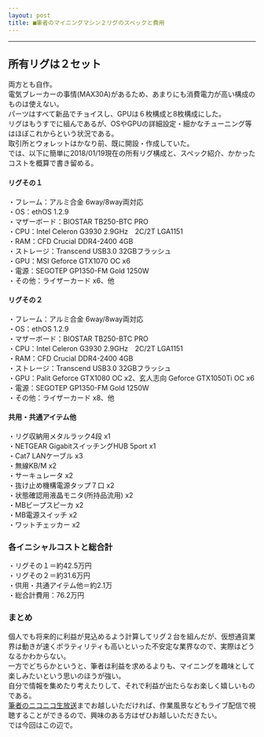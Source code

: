 ```yaml
---
layout: post
title: ■筆者のマイニングマシン２リグのスペックと費用
---
```

---

## **所有リグは２セット**
両方とも自作。  
電気ブレーカーの事情(MAX30A)があるため、あまりにも消費電力が高い構成のものは使えない。  
パーツはすべて新品でチョイスし、GPUは６枚構成と8枚構成にした。  
リグはもうすでに組んであるが、OSやGPUの詳細設定・細かなチューニング等はほぼこれからという状況である。  
取引所とウォレットはかなり前、既に開設・作成していた。  
では、以下に簡単に2018/01/19現在の所有リグ構成と、スペック紹介、かかったコストを概算で書き留める。  


#### **リグその１**

・フレーム：アルミ合金 6way/8way両対応  
・OS：ethOS 1.2.9  
・マザーボード：BIOSTAR TB250-BTC PRO  
・CPU：Intel Celeron G3930 2.9GHz　2C/2T LGA1151  
・RAM：CFD Crucial DDR4-2400 4GB  
・ストレージ：Transcend USB3.0 32GBフラッシュ  
・GPU：MSI Geforce GTX1070 OC x6  
・電源：SEGOTEP GP1350-FM Gold 1250W  
・その他：ライザーカード x6、他  


#### **リグその２**

・フレーム：アルミ合金 6way/8way両対応  
・OS：ethOS 1.2.9  
・マザーボード：BIOSTAR TB250-BTC PRO  
・CPU：Intel Celeron G3930 2.9GHz　2C/2T LGA1151  
・RAM：CFD Crucial DDR4-2400 4GB  
・ストレージ：Transcend USB3.0 32GBフラッシュ  
・GPU：Palit Geforce GTX1080 OC x2、玄人志向 Geforce GTX1050Ti OC x6  
・電源：SEGOTEP GP1350-FM Gold 1250W  
・その他：ライザーカード x8、他  


#### **共用・共通アイテム他**

・リグ収納用メタルラック4段 x1  
・NETGEAR GigabitスイッチングHUB 5port x1  
・Cat7 LANケーブル x3  
・無線KB/M x2  
・サーキュレータ x2  
・抜け止め機構電源タップ７口 x2  
・状態確認用液晶モニタ(所持品流用) x2  
・MBビープスピーカ x2  
・MB電源スイッチ x2  
・ワットチェッカー x2  



### **各イニシャルコストと総合計**

・リグその１＝約42.5万円  
・リグその２＝約31.6万円  
・供用・共通アイテム他＝約2.1万  
・総合計費用：76.2万円  



### **まとめ**
個人でも将来的に利益が見込めるよう計算してリグ２台を組んだが、仮想通貨業界は動きが速くボラティリティも高いといった不安定な業界なので、実際はどうなるかわからない。  
一方でどちらかというと、筆者は利益を求めるよりも、マイニングを趣味として楽しみたいという思いのほうが強い。  
自分で情報を集めたり考えたりして、それで利益が出たらなお楽しく嬉しいものである。  
[筆者のニコニコ生放送](http://com.nicovideo.jp/community/co1136215)までお越しいただければ、作業風景などもライブ配信で視聴することができるので、興味のある方はぜひお越しいただきたい。  
では今回はこの辺で。  
